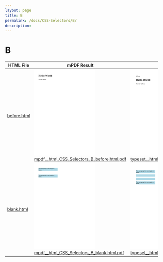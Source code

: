 ```yaml
---
layout: page
title: B
permalink: /docs/CSS-Selectors/B/
description: 
---
```


# B
HTML File | mPDF Result | typeset.sh Result | PDFreactor Result
------------ | ------------- | ------------- | -------------
[before.html](/html/CSS%20Selectors/B/before.html) | ![](mpdf__html_CSS_Selectors_B_before.html.png) [mpdf__html_CSS_Selectors_B_before.html.pdf](mpdf__html_CSS_Selectors_B_before.html.pdf) | ![](typeset__html_CSS_Selectors_B_before.html.png) [typeset__html_CSS_Selectors_B_before.html.pdf](typeset__html_CSS_Selectors_B_before.html.pdf) | ![](pdfreactor__html_CSS_Selectors_B_before.html.png) [pdfreactor__html_CSS_Selectors_B_before.html.pdf](pdfreactor__html_CSS_Selectors_B_before.html.pdf)
[blank.html](/html/CSS%20Selectors/B/blank.html) | ![](mpdf__html_CSS_Selectors_B_blank.html.png) [mpdf__html_CSS_Selectors_B_blank.html.pdf](mpdf__html_CSS_Selectors_B_blank.html.pdf) | ![](typeset__html_CSS_Selectors_B_blank.html.png) [typeset__html_CSS_Selectors_B_blank.html.pdf](typeset__html_CSS_Selectors_B_blank.html.pdf) | ![](pdfreactor__html_CSS_Selectors_B_blank.html.png) [pdfreactor__html_CSS_Selectors_B_blank.html.pdf](pdfreactor__html_CSS_Selectors_B_blank.html.pdf)
